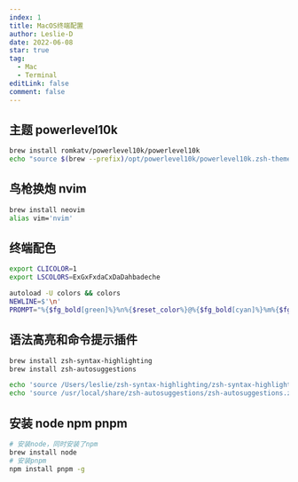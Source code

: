 ```yaml
---
index: 1
title: MacOS终端配置
author: Leslie-D
date: 2022-06-08
star: true
tag:
  - Mac
  - Terminal
editLink: false
comment: false
---
```


## 主题 powerlevel10k

```bash
brew install romkatv/powerlevel10k/powerlevel10k
echo "source $(brew --prefix)/opt/powerlevel10k/powerlevel10k.zsh-theme" >>~/.zshrc
```

## 鸟枪换炮 nvim

```bash
brew install neovim
alias vim='nvim'
```

## 终端配色

```bash
export CLICOLOR=1
export LSCOLORS=ExGxFxdaCxDaDahbadeche

autoload -U colors && colors
NEWLINE=$'\n'
PROMPT="%{$fg_bold[green]%}%n%{$reset_color%}@%{$fg_bold[cyan]%}%m%{$fg_bold[green]%}:%D %* ${NEWLINE} ⤷ %{$reset_color%}"
```

## 语法高亮和命令提示插件

```bash
brew install zsh-syntax-highlighting
brew install zsh-autosuggestions

echo 'source /Users/leslie/zsh-syntax-highlighting/zsh-syntax-highlighting.zsh' >>~/.zshrc
echo 'source /usr/local/share/zsh-autosuggestions/zsh-autosuggestions.zsh' >>~/.zshrc
```

## 安装 node npm pnpm

```bash
# 安装node，同时安装了npm
brew install node
# 安装pnpm
npm install pnpm -g
```